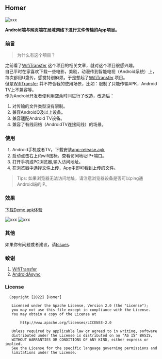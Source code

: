 ## Homer

![xxx](https://github.com/iDeMonnnnnn/Homer/blob/master/icon_logo.png?raw=true)

**Android端与网页端在局域网络下进行文件传输的App项目。**

### 前言

>为什么有这个项目？

之前看了[WifiTransfer](https://github.com/MZCretin/WifiTransfer-master) 这个项目的相关文章，就对这个项目很感兴趣。  
自己平时在家喜欢下载一些电影，美剧，动漫传到智能电视（Android系统）上，每次都用U盘传，感觉特别麻烦。于是想起了[WifiTransfer](https://github.com/MZCretin/WifiTransfer-master) 项目。  
但是[WifiTransfer](https://github.com/MZCretin/WifiTransfer-master) 并不符合我的使用场景，比如：限制了只能传输APK，Android TV上不兼容等。  
作为Android开发者便利用空余时间进行了改造，改造后：

1. 对传输的文件类型没有限制。
2. 兼容AndroidQ及以上设备。
3. 兼容适配Android TV设备。
4. 兼容了有线网络（AndroidTV连接网线）的场景。


### 使用

1. Android手机或者TV，下载安装[app-release.apk](https://github.com/iDeMonnnnnn/Homer/raw/master/app/release/app-release.apk)
2. 启动点击右上角wifi图标，查看访问地址IP+端口。
3. 打开手机或PC浏览器,输入访问地址。
4. 在浏览器中选择文件上传，App中即可看到上传的文件。

>Tips:
> 如果浏览器无法访问地址，请注意浏览器设备是否可以ping通Android端的IP。

### 效果

[下载Demo.apk体验](https://github.com/iDeMonnnnnn/Homer/raw/master/app/release/app-release.apk)

![xxx](https://github.com/iDeMonnnnnn/Homer/blob/master/Screenshot.png?raw=true)
![xxx](https://github.com/iDeMonnnnnn/Homer/blob/master/1111.png?raw=true)

### 其他

如果你有问题或者建议，请[Issues](https://github.com/iDeMonnnnnn/Homer/issues).

### 致谢

1. [WifiTransfer](https://github.com/MZCretin/WifiTransfer-master)  
2. [AndroidAsync](https://github.com/koush/AndroidAsync)

### License

```
  Copyright [2022] [Homer]

   Licensed under the Apache License, Version 2.0 (the "License");
   you may not use this file except in compliance with the License.
   You may obtain a copy of the License at

       http://www.apache.org/licenses/LICENSE-2.0

   Unless required by applicable law or agreed to in writing, software
   distributed under the License is distributed on an "AS IS" BASIS,
   WITHOUT WARRANTIES OR CONDITIONS OF ANY KIND, either express or implied.
   See the License for the specific language governing permissions and
   limitations under the License.
```
